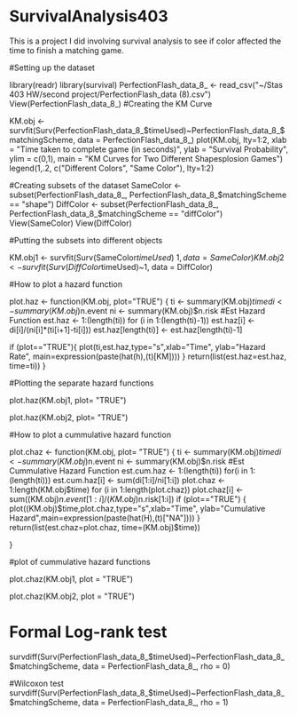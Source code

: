 # SurvivalAnalysis403
This is a project I did involving survival analysis to see if color affected the time to finish a matching game.

#Setting up the dataset

library(readr)
library(survival)
PerfectionFlash_data_8_ <- read_csv("~/Stas 403 HW/second project/PerfectionFlash_data (8).csv")
View(PerfectionFlash_data_8_)
#Creating the KM Curve

KM.obj <- survfit(Surv(PerfectionFlash_data_8_$timeUsed)~PerfectionFlash_data_8_$matchingScheme, data = PerfectionFlash_data_8_)
plot(KM.obj, lty=1:2, xlab = "Time taken to complete game (in seconds)", ylab = "Survival Probability", ylim = c(0,1), main = "KM Curves for Two Different Shapesplosion Games")
legend(1,.2, c("Different Colors", "Same Color"), lty=1:2)

#Creating subsets of the dataset
SameColor <- subset(PerfectionFlash_data_8_, PerfectionFlash_data_8_$matchingScheme == "shape")
DiffColor <- subset(PerfectionFlash_data_8_, PerfectionFlash_data_8_$matchingScheme == "diffColor")
View(SameColor)
View(DiffColor)

#Putting the subsets into different objects

KM.obj1 <- survfit(Surv(SameColor$timeUsed)~1, data = SameColor)
KM.obj2 <- survfit(Surv(DiffColor$timeUsed)~1, data = DiffColor)

#How to plot a hazard function

plot.haz <- function(KM.obj, plot="TRUE") {
  ti <- summary(KM.obj)$time
  di <- summary(KM.obj)$n.event
  ni <- summary(KM.obj)$n.risk
  #Est Hazard Function
  est.haz <- 1:(length(ti)) 
  for (i in 1:(length(ti)-1))
    est.haz[i] <- di[i]/(ni[i]*(ti[i+1]-ti[i])) 
  est.haz[length(ti)] <- est.haz[length(ti)-1]
  
  if (plot=="TRUE"){
    plot(ti,est.haz,type="s",xlab="Time",
         ylab="Hazard Rate", 
         main=expression(paste(hat(h),(t)[KM]))) 
  }
  return(list(est.haz=est.haz, time=ti))
}

#Plotting the separate hazard functions

plot.haz(KM.obj1, plot= "TRUE")

plot.haz(KM.obj2, plot= "TRUE")

#How to plot a cummulative hazard function

plot.chaz <- function(KM.obj, plot= "TRUE") {
  ti <- summary(KM.obj)$time
  di <- summary(KM.obj)$n.event
  ni <- summary(KM.obj)$n.risk
  #Est Cummulative Hazard Function
  est.cum.haz <- 1:(length(ti))
  for(i in 1:(length(ti)))
    est.cum.haz[i] <- sum(di[1:i]/ni[1:i])
  plot.chaz <- 1:length(KM.obj$time)
  for (i in 1:length(plot.chaz)) 
    plot.chaz[i] <- sum((KM.obj)$n.event[1:i]/(KM.obj)$n.risk[1:i])
  if (plot=="TRUE") { 
    plot((KM.obj)$time,plot.chaz,type="s",xlab="Time", 
         ylab="Cumulative Hazard",main=expression(paste(hat(H),(t)["NA"]))) 
  }
  return(list(est.chaz=plot.chaz, time=(KM.obj)$time))
  
}
  
#plot of cummulative hazard functions

plot.chaz(KM.obj1, plot = "TRUE")

plot.chaz(KM.obj2, plot = "TRUE")

# Formal Log-rank test
survdiff(Surv(PerfectionFlash_data_8_$timeUsed)~PerfectionFlash_data_8_$matchingScheme, data = PerfectionFlash_data_8_, rho = 0)

#Wilcoxon test
survdiff(Surv(PerfectionFlash_data_8_$timeUsed)~PerfectionFlash_data_8_$matchingScheme, data = PerfectionFlash_data_8_, rho = 1)

